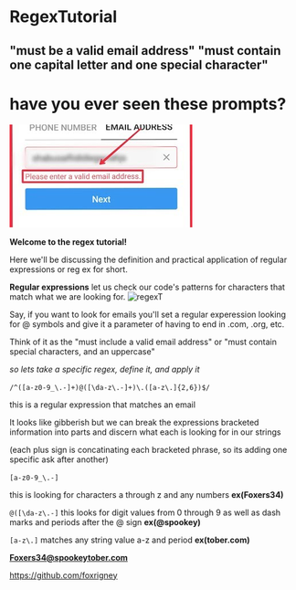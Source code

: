 # RegexTutorial

## "must be a valid email address" "must contain one capital letter and one special character" 

 # have you ever seen these prompts?
 ![regex](regex.jpg)


**Welcome to the regex tutorial!**

Here we'll be discussing the definition and practical application of regular expressions or reg ex for short.

**Regular expressions** let us check our code's patterns for characters that match what we are looking for.
![regexT](regexTutorial.jpg)

Say, if you want to look for emails you'll set a regular experession looking for @ symbols and give it a parameter of having to end in .com, .org, etc.

Think of it as the "must include a valid email address" or "must contain special characters, and an uppercase"

*so lets take a specific regex, define it, and apply it*

`/^([a-z0-9_\.-]+)@([\da-z\.-]+)\.([a-z\.]{2,6})$/`

this is a regular expression that matches an email


It looks like gibberish but we can break the expressions bracketed information into parts and discern what each is looking for in our strings

(each plus sign is concatinating each bracketed phrase, so its adding one specific ask after another)


`[a-z0-9_\.-]`

this is looking for characters a through z and any numbers  **ex(Foxers34)**

`@([\da-z\.-]`
this looks for digit values from 0 through 9 as well as dash marks and periods after the @ sign **ex(@spookey)**

`[a-z\.]`
matches any string value a-z and period **ex(tober.com)**

**Foxers34@spookeytober.com**



https://github.com/foxrigney


